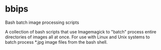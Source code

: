bbips
=====

Bash batch image processing scripts

A collection of bash scripts that use Imagemagick to "batch" process entire directories of images all at once. For use with Linux and Unix systems to batch process *.jpg image files from the bash shell.